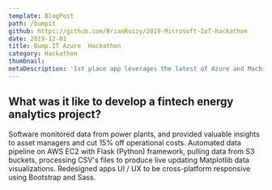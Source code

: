 ```yaml
---
template: BlogPost
path: /bumpit
github: https://github.com/BrianRuizy/2019-Microsoft-IoT-hackathon
date: 2019-12-01
title: Bump.IT Azure  Hackathon
category: Hackathon
thumbnail: 
metaDescription: '1st place app leverages the latest of Azure and Machine Learning to aid a $6.4B dollar issue of road potholes'
---
```

## What was it like to develop a fintech energy analytics project?

Software monitored data from power plants, and provided valuable insights to asset managers and cut 15% off operational costs. Automated data pipeline on AWS EC2 with Flask (Python) framework, pulling data from S3 buckets, processing CSV's files to produce live updating Matplotlib data visualizations. Redesigned apps UI / UX to be cross-platform responsive using Bootstrap and Sass.